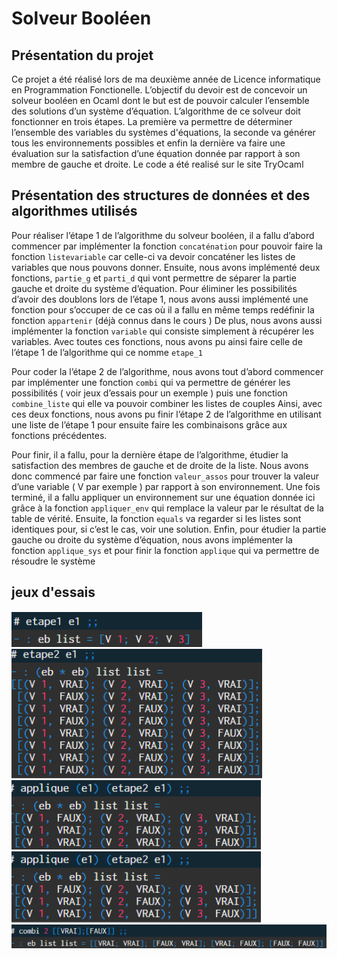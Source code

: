 # Solveur Booléen

## Présentation du projet 

Ce projet a été réalisé lors de ma deuxième année de Licence informatique en Programmation Fonctionelle. 
L’objectif du devoir est de concevoir un solveur booléen en Ocaml dont le but
est de pouvoir calculer l’ensemble des solutions d’un système d’équation. L’algorithme de ce
solveur doit fonctionner en trois étapes. La première va permettre de déterminer l’ensemble
des variables du systèmes d'équations, la seconde va générer tous les environnements
possibles et enfin la dernière va faire une évaluation sur la satisfaction d’une équation
donnée par rapport à son membre de gauche et droite.
Le code a été realisé sur le site TryOcaml


## Présentation des structures de données et des algorithmes utilisés

Pour réaliser l’étape 1 de l’algorithme du solveur booléen, il a fallu d’abord commencer par
implémenter la fonction `concaténation` pour pouvoir faire la fonction `listevariable` car celle-ci va
devoir concaténer les listes de variables que nous pouvons donner.
Ensuite, nous avons implémenté deux fonctions, `partie_g` et `parti_d` qui vont permettre de
séparer la partie gauche et droite du système d’équation. Pour éliminer les possibilités
d’avoir des doublons lors de l’étape 1, nous avons aussi implémenté une fonction pour
s’occuper de ce cas où il a fallu en même temps redéfinir la fonction `appartenir` (déjà connus
dans le cours ) De plus, nous avons aussi implémenter la fonction `variable` qui consiste
simplement à récupérer les variables.
Avec toutes ces fonctions, nous avons pu ainsi faire celle de l’étape 1 de l’algorithme qui ce
nomme `etape_1`

Pour coder la l’étape 2 de l’algorithme, nous avons tout d’abord commencer par implémenter
une fonction `combi` qui va permettre de générer les possibilités ( voir jeux d’essais pour un
exemple ) puis une fonction `combine_liste` qui elle va pouvoir combiner les listes de couples
Ainsi, avec ces deux fonctions, nous avons pu finir l’étape 2 de l’algorithme en utilisant une
liste de l’étape 1 pour ensuite faire les combinaisons grâce aux fonctions précédentes.

Pour finir, il a fallu, pour la dernière étape de l’algorithme, étudier la satisfaction des
membres de gauche et de droite de la liste. Nous avons donc commencé par faire une
fonction `valeur_assos` pour trouver la valeur d’une variable ( V par exemple ) par rapport à son
environnement. Une fois terminé, il a fallu appliquer un environnement sur une équation
donnée ici grâce à la fonction `appliquer_env` qui remplace la valeur par le résultat de la table
de vérité. Ensuite, la fonction `equals` va regarder si les listes sont identiques pour, si c’est le
cas, voir une solution. Enfin, pour étudier la partie gauche ou droite du système d’équation,
nous avons implémenter la fonction `applique_sys` et pour finir la fonction `applique` qui va
permettre de résoudre le système

## jeux d'essais

![étape 1 de l’algorithme](image.png)
![étape 2 de l’algorithme](image-1.png)
![étape 3 de l’algorithme](image-4.png)
![fonction de combinaison](image-2.png)
![fonction `valeur_asso`](image-3.png)


